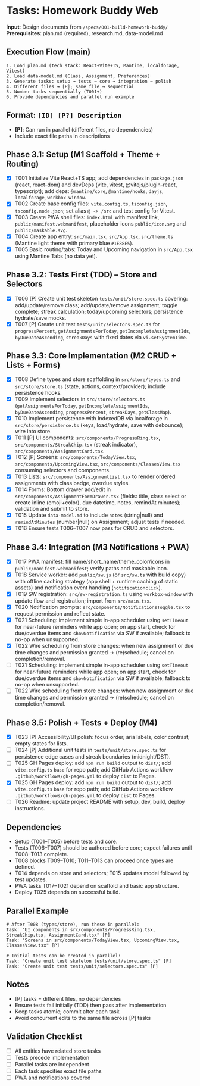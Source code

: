 # Tasks: Homework Buddy Web

**Input**: Design documents from `/specs/001-build-homework-buddy/`
**Prerequisites**: plan.md (required), research.md, data-model.md

## Execution Flow (main)
```
1. Load plan.md (tech stack: React+Vite+TS, Mantine, localforage, Vitest)
2. Load data-model.md (Class, Assignment, Preferences)
3. Generate tasks: setup → tests → core → integration → polish
4. Different files → [P]; same file → sequential
5. Number tasks sequentially (T001+)
6. Provide dependencies and parallel run example
```

## Format: `[ID] [P?] Description`
- **[P]**: Can run in parallel (different files, no dependencies)
- Include exact file paths in descriptions

## Phase 3.1: Setup (M1 Scaffold + Theme + Routing)
- [x] T001 Initialize Vite React+TS app; add dependencies in `package.json` (react, react-dom) and devDeps (vite, vitest, @vitejs/plugin-react, typescript); add deps: `@mantine/core`, `@mantine/hooks`, `dayjs`, `localforage`, `workbox-window`.
- [x] T002 Create base config files: `vite.config.ts`, `tsconfig.json`, `tsconfig.node.json`; set alias `@ -> /src` and test config for Vitest.
- [x] T003 Create PWA shell files: `index.html` with manifest link, `public/manifest.webmanifest`, placeholder icons `public/icon.svg` and `public/maskable.svg`.
- [x] T004 Create app entry: `src/main.tsx`, `src/App.tsx`, `src/theme.ts` (Mantine light theme with primary blue `#1E88E5`).
- [x] T005 Basic routing/tabs: Today and Upcoming navigation in `src/App.tsx` using Mantine Tabs (no data yet).

## Phase 3.2: Tests First (TDD) – Store and Selectors
- [x] T006 [P] Create unit test skeleton `tests/unit/store.spec.ts` covering: add/update/remove class; add/update/remove assignment; toggle complete; streak calculation; today/upcoming selectors; persistence hydrate/save mocks.
- [x] T007 [P] Create unit test `tests/unit/selectors.spec.ts` for `progressPercent`, `getAssignmentsForToday`, `getIncompleteAssignmentIds`, `byDueDateAscending`, `streakDays` with fixed dates via `vi.setSystemTime`.

## Phase 3.3: Core Implementation (M2 CRUD + Lists + Forms)
- [x] T008 Define types and store scaffolding in `src/store/types.ts` and `src/store/store.ts` (state, actions, context/provider); include persistence hooks.
- [x] T009 Implement selectors in `src/store/selectors.ts` (`getAssignmentsForToday`, `getIncompleteAssignmentIds`, `byDueDateAscending`, `progressPercent`, `streakDays`, `getClassMap`).
- [x] T010 Implement persistence with IndexedDB via localforage in `src/store/persistence.ts` (keys, load/hydrate, save with debounce); wire into store.
- [x] T011 [P] UI components: `src/components/ProgressRing.tsx`, `src/components/StreakChip.tsx` (streak indicator), `src/components/AssignmentCard.tsx`.
- [x] T012 [P] Screens: `src/components/TodayView.tsx`, `src/components/UpcomingView.tsx`, `src/components/ClassesView.tsx` consuming selectors and components.
- [x] T013 Lists: `src/components/AssignmentList.tsx` to render ordered assignments with class badge, overdue styles.
- [x] T014 Forms: Bottom drawer add/edit in `src/components/AssignmentFormDrawer.tsx` (fields: title, class select or create inline (emoji+color), due datetime, notes, remindAt minutes); validation and submit to store.
- [x] T015 Update `data-model.md` to include `notes` (string|null) and `remindAtMinutes` (number|null) on Assignment; adjust tests if needed.
- [x] T016 Ensure tests T006–T007 now pass for CRUD and selectors.

## Phase 3.4: Integration (M3 Notifications + PWA)
- [x] T017 PWA manifest: fill name/short_name/theme_color/icons in `public/manifest.webmanifest`; verify paths and maskable icon.
- [x] T018 Service worker: add `public/sw.js` (or `src/sw.ts` with build copy) with offline caching strategy (app shell + runtime caching of static assets) and notification event handling (`notificationclick`).
- [x] T019 SW registration: `src/sw-registration.ts` using `workbox-window` with update flow and registration; import from `src/main.tsx`.
- [x] T020 Notification prompts: `src/components/NotificationsToggle.tsx` to request permission and reflect state.
- [x] T021 Scheduling: implement simple in-app scheduler using `setTimeout` for near-future reminders while app open; on app start, check for due/overdue items and `showNotification` via SW if available; fallback to no-op when unsupported.
- [x] T022 Wire scheduling from store changes: when new assignment or due time changes and permission granted → (re)schedule; cancel on completion/removal.
- [ ] T021 Scheduling: implement simple in-app scheduler using `setTimeout` for near-future reminders while app open; on app start, check for due/overdue items and `showNotification` via SW if available; fallback to no-op when unsupported.
- [ ] T022 Wire scheduling from store changes: when new assignment or due time changes and permission granted → (re)schedule; cancel on completion/removal.

## Phase 3.5: Polish + Tests + Deploy (M4)
- [x] T023 [P] Accessibility/UI polish: focus order, aria labels, color contrast; empty states for lists.
- [ ] T024 [P] Additional unit tests in `tests/unit/store.spec.ts` for persistence edge cases and streak boundaries (midnight/DST).
- [ ] T025 GH Pages deploy: add `npm run build` output to `dist/`; add `vite.config.ts` `base` for repo path; add GitHub Actions workflow `.github/workflows/gh-pages.yml` to deploy `dist` to Pages.
- [x] T025 GH Pages deploy: add `npm run build` output to `dist/`; add `vite.config.ts` `base` for repo path; add GitHub Actions workflow `.github/workflows/gh-pages.yml` to deploy `dist` to Pages.
- [ ] T026 Readme: update project README with setup, dev, build, deploy instructions.

## Dependencies
- Setup (T001–T005) before tests and core.
- Tests (T006–T007) should be authored before core; expect failures until T008–T013 complete.
- T008 blocks T009–T010; T011–T013 can proceed once types are defined.
- T014 depends on store and selectors; T015 updates model followed by test updates.
- PWA tasks T017–T021 depend on scaffold and basic app structure.
- Deploy T025 depends on successful build.

## Parallel Example
```
# After T008 (types/store), run these in parallel:
Task: "UI components in src/components/ProgressRing.tsx, StreakChip.tsx, AssignmentCard.tsx" [P]
Task: "Screens in src/components/TodayView.tsx, UpcomingView.tsx, ClassesView.tsx" [P]

# Initial tests can be created in parallel:
Task: "Create unit test skeleton tests/unit/store.spec.ts" [P]
Task: "Create unit test tests/unit/selectors.spec.ts" [P]
```

## Notes
- [P] tasks = different files, no dependencies
- Ensure tests fail initially (TDD) then pass after implementation
- Keep tasks atomic; commit after each task
- Avoid concurrent edits to the same file across [P] tasks

## Validation Checklist
- [ ] All entities have related store tasks
- [ ] Tests precede implementation
- [ ] Parallel tasks are independent
- [ ] Each task specifies exact file paths
- [ ] PWA and notifications covered
